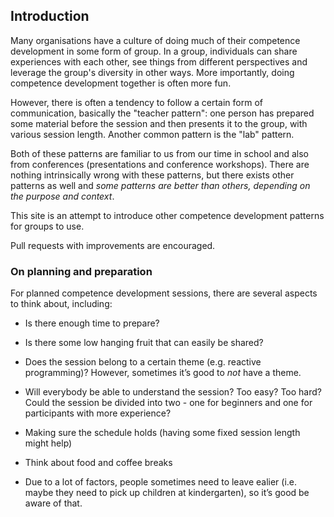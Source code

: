 
## Introduction

Many organisations have a culture of doing much of their competence development in some form of group. In a group, individuals can share experiences with each other, see things from different perspectives and leverage the group's diversity in other ways. More importantly, doing competence development together is often more fun.

However, there is often a tendency to follow a certain form of communication, basically the "teacher pattern": one person has prepared some material before the session and then presents it to the group, with various session length. Another common pattern is the "lab" pattern.

Both of these patterns are familiar to us from our time in school and also from conferences (presentations and  conference workshops). There are nothing intrinsically wrong with these patterns, but there exists other patterns as well and *some patterns are better than others, depending on the purpose and context*.

This site is an attempt to introduce other competence development patterns for groups to use.

Pull requests with improvements are encouraged.

### On planning and preparation

For planned competence development sessions, there are several aspects to think about, including:

* Is there enough time to prepare?

* Is there some low hanging fruit that can easily be shared?

* Does the session belong to a certain theme (e.g. reactive programming)? However, sometimes it’s good to *not* have a theme.

* Will everybody be able to understand the session? Too easy? Too hard? Could the session be divided into two - one for beginners and one for participants with more experience?

* Making sure the schedule holds (having some fixed session length might help)

* Think about food and coffee breaks

* Due to a lot of factors, people sometimes need to leave ealier (i.e. maybe they need to pick up children at kindergarten), so it’s good be aware of that.
